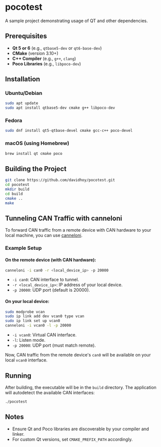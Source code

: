 # pocotest

A sample project demonstrating usage of QT and other dependencies.

## Prerequisites

- **Qt 5 or 6** (e.g., `qtbase5-dev` or `qt6-base-dev`)
- **CMake** (version 3.10+)
- **C++ Compiler** (e.g., `g++`, `clang`)
- **Poco Libraries** (e.g., `libpoco-dev`)

## Installation

### Ubuntu/Debian

```sh
sudo apt update
sudo apt install qtbase5-dev cmake g++ libpoco-dev
```

### Fedora

```sh
sudo dnf install qt5-qtbase-devel cmake gcc-c++ poco-devel
```

### macOS (using Homebrew)

```sh
brew install qt cmake poco
```

## Building the Project

```sh
git clone https://github.com/davidhoy/pocotest.git
cd pocotest
mkdir build
cd build
cmake ..
make
```

## Tunneling CAN Traffic with canneloni

To forward CAN traffic from a remote device with CAN hardware to your local machine, you can use [canneloni](https://github.com/mguentner/canneloni).

### Example Setup

#### On the remote device (with CAN hardware):

```sh
canneloni -i can0 -r <local_device_ip> -p 20000
```

- `-i can0`: CAN interface to tunnel.
- `-r <local_device_ip>`: IP address of your local device.
- `-p 20000`: UDP port (default is 20000).

#### On your local device:

```sh
sudo modprobe vcan
sudo ip link add dev vcan0 type vcan
sudo ip link set up vcan0
canneloni -i vcan0 -l -p 20000
```

- `-i vcan0`: Virtual CAN interface.
- `-l`: Listen mode.
- `-p 20000`: UDP port (must match remote).

Now, CAN traffic from the remote device's `can0` will be available on your local `vcan0` interface.

## Running

After building, the executable will be in the `build` directory.  The application will autodetect the available CAN interfaces:

```sh
./pocotest
```

## Notes

- Ensure Qt and Poco libraries are discoverable by your compiler and linker.
- For custom Qt versions, set `CMAKE_PREFIX_PATH` accordingly.
